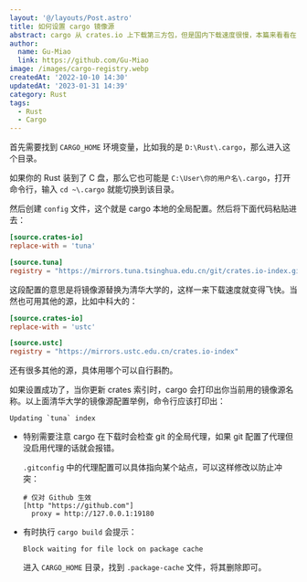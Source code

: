 ```yaml
---
layout: '@/layouts/Post.astro'
title: 如何设置 cargo 镜像源
abstract: cargo 从 crates.io 上下载第三方包，但是国内下载速度很慢，本篇来看看在 Windows 下如何配置 cargo 镜像源。
author:
  name: Gu-Miao
  link: https://github.com/Gu-Miao
image: /images/cargo-registry.webp
createdAt: '2022-10-10 14:30'
updatedAt: '2023-01-31 14:39'
category: Rust
tags:
  - Rust
  - Cargo
---
```


首先需要找到 `CARGO_HOME` 环境变量，比如我的是 `D:\Rust\.cargo`，那么进入这个目录。

如果你的 Rust 装到了 C 盘，那么它也可能是 `C:\User\你的用户名\.cargo`，打开命令行，输入 `cd ~\.cargo` 就能切换到该目录。

然后创建 `config` 文件，这个就是 cargo 本地的全局配置。然后将下面代码粘贴进去：

```toml
[source.crates-io]
replace-with = 'tuna'

[source.tuna]
registry = "https://mirrors.tuna.tsinghua.edu.cn/git/crates.io-index.git"
```

这段配置的意思是将镜像源替换为清华大学的，这样一来下载速度就变得飞快。当然也可用其他的源，比如中科大的：

```toml
[source.crates-io]
replace-with = 'ustc'

[source.ustc]
registry = "https://mirrors.ustc.edu.cn/crates.io-index"
```

还有很多其他的源，具体用哪个可以自行斟酌。

如果设置成功了，当你更新 crates 索引时，cargo 会打印出你当前用的镜像源名称。以上面清华大学的镜像源配置举例，命令行应该打印出：

```
Updating `tuna` index
```

- 特别需要注意 cargo 在下载时会检查 git 的全局代理，如果 git 配置了代理但没启用代理的话就会报错。

  `.gitconfig` 中的代理配置可以具体指向某个站点，可以这样修改以防止冲突：

  ```
  # 仅对 Github 生效
  [http "https://github.com"]
    proxy = http://127.0.0.1:19180
  ```

- 有时执行 `cargo build` 会提示：

  ```
  Block waiting for file lock on package cache
  ```

  进入 `CARGO_HOME` 目录，找到 `.package-cache` 文件，将其删除即可。
